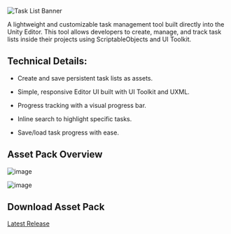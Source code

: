 ![Task List Banner](https://github.com/user-attachments/assets/460a21b4-3570-4633-a745-f5d316c11ed4)


A lightweight and customizable task management tool built directly into the Unity Editor. This tool allows developers to create, manage, and track task lists inside their projects using ScriptableObjects and UI Toolkit.

## Technical Details:
- Create and save persistent task lists as assets.

- Simple, responsive Editor UI built with UI Toolkit and UXML.

- Progress tracking with a visual progress bar.

- Inline search to highlight specific tasks.

- Save/load task progress with ease.

## Asset Pack Overview
![image](https://github.com/user-attachments/assets/0b1a8992-b447-41b2-b321-2d9ca8e75222)

![image](https://github.com/ChoiBeomgyuItBoy/UIToolkitIntroduction/assets/113314204/8ee4f2be-37cb-43a2-b9e1-b6b7cb7ec523)

## Download Asset Pack

[Latest Release](https://github.com/darkrainbowsprinkles/TaskListTool/releases/tag/v1.0.0)
